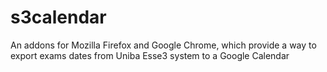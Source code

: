s3calendar
==========

An addons for Mozilla Firefox and Google Chrome, which provide a way to export exams dates from Uniba Esse3 system to a Google Calendar
